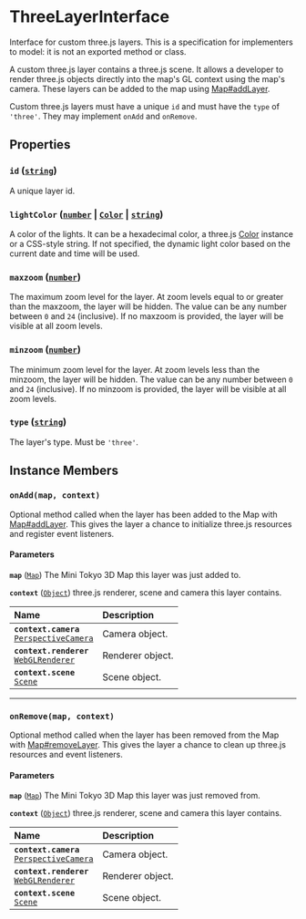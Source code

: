 # ThreeLayerInterface

Interface for custom three.js layers. This is a specification for implementers to model: it is not an exported method or class.

A custom three.js layer contains a three.js scene. It allows a developer to render three.js objects directly into the map's GL context using the map's camera. These layers can be added to the map using [Map#addLayer](./map.md#addlayer-layer).

Custom three.js layers must have a unique `id` and must have the `type` of `'three'`. They may implement `onAdd` and `onRemove`.

## Properties

### **`id`** ([`string`](https://developer.mozilla.org/docs/Web/JavaScript/Reference/Global_Objects/String))

A unique layer id.

### **`lightColor`** ([`number`](https://developer.mozilla.org/docs/Web/JavaScript/Reference/Global_Objects/Number) | [`Color`](https://threejs.org/docs/#api/en/math/Color) | [`string`](https://developer.mozilla.org/docs/Web/JavaScript/Reference/Global_Objects/String))

A color of the lights. It can be a hexadecimal color, a three.js [Color](https://threejs.org/docs/#api/en/math/Color) instance or a CSS-style string. If not specified, the dynamic light color based on the current date and time will be used.

### **`maxzoom`** ([`number`](https://developer.mozilla.org/docs/Web/JavaScript/Reference/Global_Objects/Number))

The maximum zoom level for the layer. At zoom levels equal to or greater than the maxzoom, the layer will be hidden. The value can be any number between `0` and `24` (inclusive). If no maxzoom is provided, the layer will be visible at all zoom levels.

### **`minzoom`** ([`number`](https://developer.mozilla.org/docs/Web/JavaScript/Reference/Global_Objects/Number))

The minimum zoom level for the layer. At zoom levels less than the minzoom, the layer will be hidden. The value can be any number between `0` and `24` (inclusive). If no minzoom is provided, the layer will be visible at all zoom levels.

### **`type`** ([`string`](https://developer.mozilla.org/docs/Web/JavaScript/Reference/Global_Objects/String))

The layer's type. Must be `'three'`.

## Instance Members

### **`onAdd(map, context)`**

Optional method called when the layer has been added to the Map with [Map#addLayer](./map.md#addlayer-layer). This gives the layer a chance to initialize three.js resources and register event listeners.

#### Parameters

**`map`** ([`Map`](./map.md)) The Mini Tokyo 3D Map this layer was just added to.

**`context`** ([`Object`](https://developer.mozilla.org/docs/Web/JavaScript/Reference/Global_Objects/Object)) three.js renderer, scene and camera this layer contains.

Name | Description
:-- | :--
**`context.camera`**<br>[`PerspectiveCamera`](https://threejs.org/docs/#api/en/cameras/PerspectiveCamera) | Camera object.
**`context.renderer`**<br>[`WebGLRenderer`](https://threejs.org/docs/#api/en/renderers/WebGLRenderer) | Renderer object.
**`context.scene`**<br>[`Scene`](https://threejs.org/docs/#api/en/scenes/Scene) | Scene object.

---

### **`onRemove(map, context)`**

Optional method called when the layer has been removed from the Map with [Map#removeLayer](./map.md#removelayer-id). This gives the layer a chance to clean up three.js resources and event listeners.

#### Parameters

**`map`** ([`Map`](./map.md)) The Mini Tokyo 3D Map this layer was just removed from.

**`context`** ([`Object`](https://developer.mozilla.org/docs/Web/JavaScript/Reference/Global_Objects/Object)) three.js renderer, scene and camera this layer contains.

Name | Description
:-- | :--
**`context.camera`**<br>[`PerspectiveCamera`](https://threejs.org/docs/#api/en/cameras/PerspectiveCamera) | Camera object.
**`context.renderer`**<br>[`WebGLRenderer`](https://threejs.org/docs/#api/en/renderers/WebGLRenderer) | Renderer object.
**`context.scene`**<br>[`Scene`](https://threejs.org/docs/#api/en/scenes/Scene) | Scene object.

